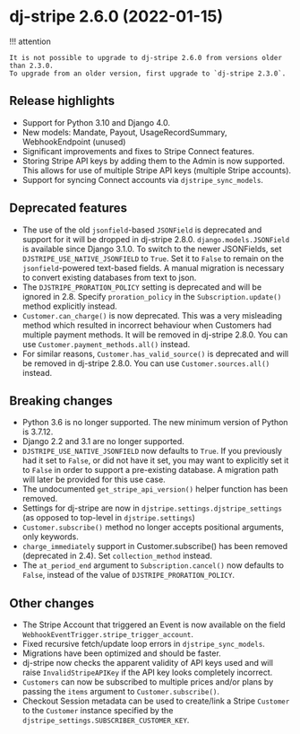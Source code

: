 # dj-stripe 2.6.0 (2022-01-15)

!!! attention

    It is not possible to upgrade to dj-stripe 2.6.0 from versions older than 2.3.0.
    To upgrade from an older version, first upgrade to `dj-stripe 2.3.0`.

## Release highlights

-   Support for Python 3.10 and Django 4.0.
-   New models: Mandate, Payout, UsageRecordSummary, WebhookEndpoint (unused)
-   Significant improvements and fixes to Stripe Connect features.
-   Storing Stripe API keys by adding them to the Admin is now supported.
    This allows for use of multiple Stripe API keys (multiple Stripe accounts).
-   Support for syncing Connect accounts via `djstripe_sync_models`.

## Deprecated features

-   The use of the old `jsonfield`-based `JSONField` is deprecated and support for it
    will be dropped in dj-stripe 2.8.0. `django.models.JSONField` is available since
    Django 3.1.0. To switch to the newer JSONFields, set `DJSTRIPE_USE_NATIVE_JSONFIELD`
    to `True`. Set it to `False` to remain on the `jsonfield`-powered text-based fields.
    A manual migration is necessary to convert existing databases from text to json.
-   The `DJSTRIPE_PRORATION_POLICY` setting is deprecated and will be ignored in 2.8.
    Specify `proration_policy` in the `Subscription.update()` method explicitly instead.
-   `Customer.can_charge()` is now deprecated. This was a very misleading method which
    resulted in incorrect behaviour when Customers had multiple payment methods. It will
    be removed in dj-stripe 2.8.0. You can use `Customer.payment_methods.all()` instead.
-   For similar reasons, `Customer.has_valid_source()` is deprecated and will be removed
    in dj-stripe 2.8.0. You can use `Customer.sources.all()` instead.

## Breaking changes

-   Python 3.6 is no longer supported. The new minimum version of Python is 3.7.12.
-   Django 2.2 and 3.1 are no longer supported.
-   `DJSTRIPE_USE_NATIVE_JSONFIELD` now defaults to `True`. If you previously had it set
    to `False`, or did not have it set, you may want to explicitly set it to `False` in
    order to support a pre-existing database. A migration path will later be provided
    for this use case.
-   The undocumented `get_stripe_api_version()` helper function has been removed.
-   Settings for dj-stripe are now in `djstripe.settings.djstripe_settings` (as opposed
    to top-level in `djstripe.settings`)
-   `Customer.subscribe()` method no longer accepts positional arguments, only keywords.
-   `charge_immediately` support in Customer.subscribe() has been removed (deprecated
    in 2.4). Set `collection_method` instead.
-   The `at_period_end` argument to `Subscription.cancel()` now defaults to `False`,
    instead of the value of `DJSTRIPE_PRORATION_POLICY`.

## Other changes

-   The Stripe Account that triggered an Event is now available on the field
    `WebhookEventTrigger.stripe_trigger_account`.
-   Fixed recursive fetch/update loop errors in `djstripe_sync_models`.
-   Migrations have been optimized and should be faster.
-   dj-stripe now checks the apparent validity of API keys used and will raise
    `InvalidStripeAPIKey` if the API key looks completely incorrect.
-   `Customers` can now be subscribed to multiple prices and/or plans by passing the `items` argument
    to `Customer.subscribe()`.
-   Checkout Session metadata can be used to create/link a Stripe `Customer` to the
    `Customer` instance specified by the `djstripe_settings.SUBSCRIBER_CUSTOMER_KEY`.
